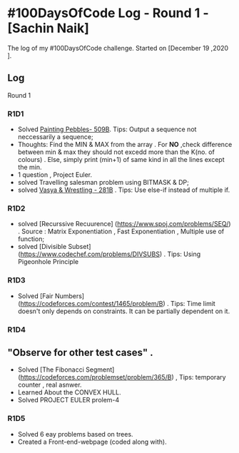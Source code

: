 # #100DaysOfCode Log - Round 1 - [Sachin Naik]

The log of my #100DaysOfCode challenge. Started on [December 19 ,2020 ].

## Log
Round 1
### R1D1
  - Solved [Painting Pebbles- 509B](https://codeforces.com/contest/509/problem/B). Tips: Output a sequence not neccessarily a sequence;
  - Thoughts: Find the MIN & MAX from the array . For **NO** ,check difference between min & max they should not excedd more than the K(no. of colours) . Else, simply print (min+1) of same kind in all the lines except the min.
  - 1 question , Project Euler.
  - solved Travelling salesman problem using BITMASK & DP;
  - solved [Vasya & Wrestling - 281B](https://codeforces.com/contest/493/problem/B) . Tips: Use else-if instead of multiple if.


### R1D2
 - solved [Recurssive Recuurence] (https://www.spoj.com/problems/SEQ/) . Source : Matrix Exponentiation , Fast Exponentiation , Multiple use of function;
 - solved [Divisible Subset] (https://www.codechef.com/problems/DIVSUBS) . Tips: Using Pigeonhole Principle


### R1D3
  - Solved [Fair Numbers] (https://codeforces.com/contest/1465/problem/B) . Tips: Time limit doesn't only depends on constraints. It can be partially dependent on it.
### R1D4
  ## "Observe for other test cases" .
  - Solved [The Fibonacci Segment] (https://codeforces.com/problemset/problem/365/B) , Tips: temporary counter , real asnwer.
  - Learned About the CONVEX HULL.
  - Solved PROJECT EULER prolem-4
### R1D5 
  - Solved 6 eay problems based on trees.
  - Created a Front-end-webpage (coded along with).
